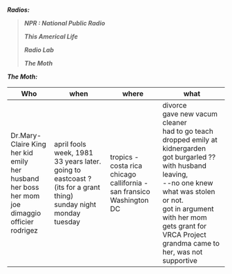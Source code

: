 <h5> Radios:

> NPR : National Public Radio
>
> This Americal Life
>
> Radio Lab
>
> The Moth

The Moth:

| Who                                                                                                                         | when                                                                                                                                     | where                                                                                | what                                                                                                                                                                                                                                                                                                 |
| --------------------------------------------------------------------------------------------------------------------------- | ---------------------------------------------------------------------------------------------------------------------------------------- | ------------------------------------------------------------------------------------ | ---------------------------------------------------------------------------------------------------------------------------------------------------------------------------------------------------------------------------------------------------------------------------------------------------- |
| Dr.Mary-Claire King<br />her kid emily<br />her husband<br />her boss<br />her mom<br />joe dimaggio<br />officier rodrigez | april fools week, 1981<br />33 years later.<br />going to eastcoast ? (its for a grant thing)<br />sunday night<br />monday<br />tuesday | tropics - costa rica<br />chicago<br />callifornia - san fransico<br />Washington DC | divorce<br />gave new vacum cleaner<br />had to go teach<br />dropped emily at kidnergarden<br />got burgarled ?? with husband leaving, <br />--no one knew what was stolen or not.<br />got in argument with her mom<br />gets grant for VRCA Project<br />grandma came to her, was not supportive |

